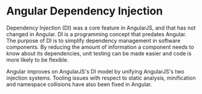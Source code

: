 # Angular Dependency Injection

Dependency Injection \(DI\) was a core feature in AngularJS, and that has not changed in Angular. DI is a programming concept that predates Angular. The purpose of DI is to simplify dependency management in software components. By reducing the amount of information a component needs to know about its dependencies, unit testing can be made easier and code is more likely to be flexible.

Angular improves on AngularJS's DI model by unifying AngularJS's two injection systems. Tooling issues with respect to static analysis, minification and namespace collisions have also been fixed in Angular.
